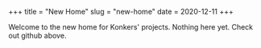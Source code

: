 +++
title = "New Home"
slug = "new-home"
date = 2020-12-11
+++

Welcome to the new home for Konkers' projects.  Nothing here yet.  Check out github above.